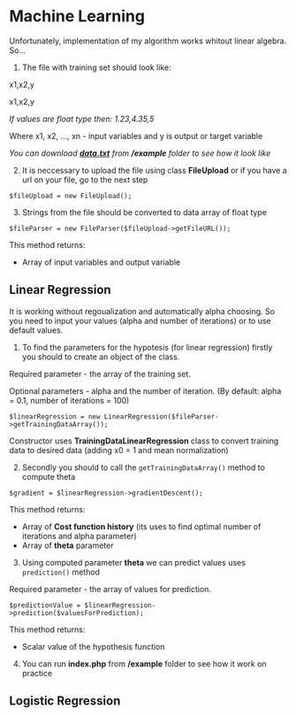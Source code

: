 # Machine Learning

Unfortunately, implementation of my algorithm works whitout linear algebra. So...

1. The file with training set should look like:

x1,x2,y

x1,x2,y

*If values are float type then: 1.23,4.35,5*

Where x1, x2, ..., xn - input variables and y is output or target variable

*You can download [**data.txt**](https://github.com/strelprod/MachineLearning/blob/master/example/data.txt) from **/example** folder to see how it look like*

2. It is neccessary to upload the file using class **FileUpload** or if you have a url on your file, go to the next step
```
$fileUpload = new FileUpload();
```
3. Strings from the file should be converted  to data array of float type
```
$fileParser = new FileParser($fileUpload->getFileURL());
```

This method returns:
* Array of input variables and output variable

## Linear Regression

It is working without regoualization and automatically alpha choosing. So you need to input your values (alpha and number of iterations) or to use default values.

1. To find the parameters for the hypotesis (for linear regression) firstly you should to create an object of the class.

Required parameter - the array of the training set.

Optional parameters - alpha and the number of iteration. (By default: alpha = 0.1, number of iterations = 100)

```
$linearRegression = new LinearRegression($fileParser->getTrainingDataArray());
```

Constructor uses **TrainingDataLinearRegression** class to convert training data to desired data (adding x0 = 1 and mean normalization)

2. Secondly you should to call the ```getTrainingDataArray()``` method to compute theta

```
$gradient = $linearRegression->gradientDescent();
```

This method returns:
* Array of **Cost function history** (its uses to find optimal number of iterations and alpha parameter)
* Array of **theta** parameter


3. Using computed parameter **theta** we can predict values uses ```prediction()``` method

Required parameter - the array of values for prediction.

```
$predictionValue = $linearRegression->prediction($valuesForPrediction);
```

This method returns:
* Scalar value of the hypothesis function

4. You can run **index.php** from **/example** folder to see how it work on practice

## Logistic Regression
